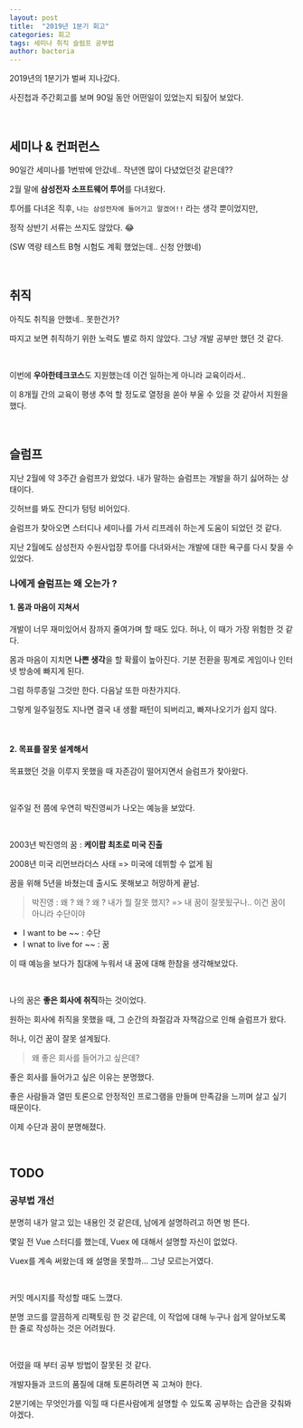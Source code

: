 ```yaml
---
layout: post
title:  "2019년 1분기 회고"
categories: 회고
tags: 세미나 취직 슬럼프 공부법
author: bactoria
---
```


2019년의 1분기가 벌써 지나갔다.

사진첩과 주간회고를 보며 90일 동안 어떤일이 있었는지 되짚어 보았다.

&nbsp;

## 세미나 & 컨퍼런스

90일간 세미나를 1번밖에 안갔네.. 작년엔 많이 다녔었던것 같은데??

2월 말에 **삼성전자 소프트웨어 투어**를 다녀왔다. 

투어를 다녀온 직후, `나는 삼성전자에 들어가고 말겠어!!` 라는 생각 뿐이었지만,

정작 상반기 서류는 쓰지도 않았다. 😂

(SW 역량 테스트 B형 시험도 계획 했었는데.. 신청 안했네)

&nbsp;
&nbsp;

## 취직

아직도 취직을 안했네.. 못한건가?

따지고 보면 취직하기 위한 노력도 별로 하지 않았다. 그냥 개발 공부만 했던 것 같다.

&nbsp;

이번에 **우아한테크코스**도 지원했는데 이건 일하는게 아니라 교육이라서..

이 8개월 간의 교육이 평생 추억 할 정도로 열정을 쏟아 부울 수 있을 것 같아서 지원을 했다.

&nbsp;
&nbsp;

## 슬럼프

지난 2월에 약 3주간 슬럼프가 왔었다. 내가 말하는 슬럼프는 개발을 하기 싫어하는 상태이다. 

깃허브를 봐도 잔디가 텅텅 비어있다.

슬럼프가 찾아오면 스터디나 세미나를 가서 리프레쉬 하는게 도움이 되었던 것 같다.

지난 2월에도 삼성전자 수원사업장 투어를 다녀와서는 개발에 대한 욕구를 다시 찾을 수 있었다.
&nbsp;

### 나에게 슬럼프는 왜 오는가 ?

#### 1. 몸과 마음이 지쳐서

개발이 너무 재미있어서 잠까지 줄여가며 할 때도 있다. 허나, 이 때가 가장 위험한 것 같다.

몸과 마음이 지치면 **나쁜 생각**을 할 확률이 높아진다. 기분 전환을 핑계로 게임이나 인터넷 방송에 빠지게 된다.

그럼 하루종일 그것만 한다. 다음날 또한 마찬가지다.

그렇게 일주일정도 지나면 결국 내 생활 패턴이 되버리고, 빠져나오기가 쉽지 않다.

&nbsp;

#### 2. 목표를 잘못 설계해서

목표했던 것을 이루지 못했을 때 자존감이 떨어지면서 슬럼프가 찾아왔다.

&nbsp;

일주일 전 쯤에 우연히 박진영씨가 나오는 예능을 보았다.

&nbsp;

2003년 박진영의 꿈 : **케이팝 최초로 미국 진출**

2008년 미국 리먼브라더스 사태 => 미국에 데뷔할 수 없게 됨

꿈을 위해 5년을 바쳤는데 출시도 못해보고 허망하게 끝남. 

> 박진영 : 왜 ? 왜 ? 왜 ? 내가 뭘 잘못 했지? => 내 꿈이 잘못됬구나.. 이건 꿈이 아니라 수단이야

- I want to be ~~ : 수단  
- I wnat to live for ~~ : 꿈

이 때 예능을 보다가 침대에 누워서 내 꿈에 대해 한참을 생각해보았다.

&nbsp;

나의 꿈은 **좋은 회사에 취직**하는 것이었다.

원하는 회사에 취직을 못했을 때, 그 순간의 좌절감과 자책감으로 인해 슬럼프가 왔다.

허나, 이건 꿈이 잘못 설계됬다.

> 왜 좋은 회사를 들어가고 싶은데? 

좋은 회사를 들어가고 싶은 이유는 분명했다.

좋은 사람들과 열띤 토론으로 안정적인 프로그램을 만들며 만족감을 느끼며 살고 싶기 때문이다.

이제 수단과 꿈이 분명해졌다.

&nbsp;
&nbsp;

## TODO

### 공부법 개선

분명히 내가 알고 있는 내용인 것 같은데, 남에게 설명하려고 하면 벙 뜬다.

몇일 전 Vue 스터디를 했는데, Vuex 에 대해서 설명할 자신이 없었다. 

Vuex를 계속 써왔는데 왜 설명을 못할까... 그냥 모르는거였다.

&nbsp;

커밋 메시지를 작성할 때도 느꼈다.

분명 코드를 깔끔하게 리팩토링 한 것 같은데, 이 작업에 대해 누구나 쉽게 알아보도록 한 줄로 작성하는 것은 어려웠다.

&nbsp;

어렸을 때 부터 공부 방법이 잘못된 것 같다.

개발자들과 코드의 품질에 대해 토론하려면 꼭 고쳐야 한다.

2분기에는 무엇인가를 익힐 때 다른사람에게 설명할 수 있도록 공부하는 습관을 갖춰봐야겠다.
